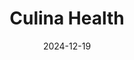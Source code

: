 ---  
layout: startup_page  
title: "Culina Health"  
id: "culinahealth.com"  
permalink: "/culinahealthculinahealth.com12192024/"  
website: "https://culinahealth.com/"  
funding_round: "Series A"  
funding_amount: "$7.9M"  
investors: "Healthworx, Collab Capital, Cake Ventures, GW Ventures"  
about: "Culina Health connects patients and healthcare providers to a network of registered dietitians for virtual nutrition care. They offer personalized solutions for chronic disease prevention, wellness, and weight loss, focusing on culturally-affirming and non-judgemental care. The company aims to improve access to nutrition care, particularly within underserved communities."  
markets: "Healthtech, Wellness & Fitness"  
hq: "Hoboken, New Jersey, United States"  
founded_year: "2020"  
linkedin: "https://www.linkedin.com/company/culinahealth"  
twitter: "https://twitter.com/culinahealth"  
instagram: ""  
facebook: "https://www.facebook.com/culinahealth"  
crunchbase: "https://www.crunchbase.com/organization/culina-health"  
pitchbook: "https://pitchbook.com/profiles/company/489202-12"  

date_display: "19-Dec-2024"  
date: "2024-12-19"

# SEO Optimization  
meta_title: "Culina Health - Series A Funding ($7.9M)"  
meta_description: "Culina Health, Culina Health connects patients and healthcare providers to a network of registered dietitians for virtual nutrition care. They offer personalized sol..."  
meta_keywords: "Culina Health, Healthtech, Wellness & Fitness, Series A funding"  
canonical_url: "https://startup.projectstartups.com/culinahealthculinahealth.com12192024/"  
---